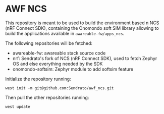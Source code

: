#  AWF NCS

This repository is meant to be used to build the environment based n NCS (nRF Connect SDK), containing the Onomondo
soft SIM library allowing to build the applications available in `awareable-fw/apps_ncs`.

The following repositories will be fetched:
- awareable-fw: awareable stack source code
- nrf: Sendrato's fork of NCS (nRF Connect SDK), used to fetch Zephyr OS and else everything needed by the SDK
- onomondo-softsim: Zephyr module to add softsim feature

Initialize the repository running:

`west init -m git@github.com:Sendrato/awf_ncs.git`

Then pull the other repositories running:

`west update`
